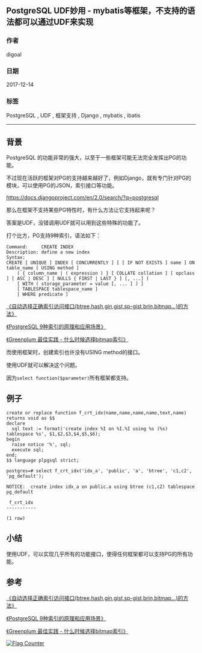 ## PostgreSQL UDF妙用 - mybatis等框架，不支持的语法都可以通过UDF来实现    
                                
### 作者                                
digoal                                
                                
### 日期                                
2017-12-14                               
                                
### 标签                                
PostgreSQL , UDF , 框架支持 , Django , mybatis , ibatis     
                                
----                                
                                
## 背景   
PostgreSQL 的功能非常的强大，以至于一些框架可能无法完全发挥出PG的功能。  
  
不过现在活跃的框架对PG的支持越来越好了，例如Django，就有专门针对PG的模块，可以使用PG的JSON，索引接口等功能。  
  
https://docs.djangoproject.com/en/2.0/search/?q=postgresql  
  
那么在框架不支持某些PG特性时，有什么方法让它支持起来呢？  
  
答案是UDF，没错调用UDF就可以用到这些特殊的功能了。  
  
打个比方，PG支持9种索引，语法如下：  
  
```  
Command:     CREATE INDEX  
Description: define a new index  
Syntax:  
CREATE [ UNIQUE ] INDEX [ CONCURRENTLY ] [ [ IF NOT EXISTS ] name ] ON table_name [ USING method ]  
    ( { column_name | ( expression ) } [ COLLATE collation ] [ opclass ] [ ASC | DESC ] [ NULLS { FIRST | LAST } ] [, ...] )  
    [ WITH ( storage_parameter = value [, ... ] ) ]  
    [ TABLESPACE tablespace_name ]  
    [ WHERE predicate ]  
```  
  
[《自动选择正确索引访问接口(btree,hash,gin,gist,sp-gist,brin,bitmap...)的方法》](../201706/20170617_01.md)    
  
[《PostgreSQL 9种索引的原理和应用场景》](../201706/20170627_01.md)    
  
[《Greenplum 最佳实践 - 什么时候选择bitmap索引》](../201705/20170512_01.md)    
  
而使用框架时，创建索引也许没有USING method的接口。  
  
使用UDF就可以解决这个问题。  
  
因为```select function($parameter)```所有框架都支持。  
  
## 例子  
  
```  
create or replace function f_crt_idx(name,name,name,name,text,name) returns void as $$  
declare  
  sql text := format('create index %I on %I.%I using %s (%s) tablespace %s', $1,$2,$3,$4,$5,$6);  
begin  
  raise notice '%', sql;  
  execute sql;  
end;  
$$ language plpgsql strict;  
```  
  
```  
postgres=# select f_crt_idx('idx_a', 'public', 'a', 'btree', 'c1,c2', 'pg_default');  
  
NOTICE:  create index idx_a on public.a using btree (c1,c2) tablespace pg_default  
  
 f_crt_idx   
-----------  
   
(1 row)  
```  
  
## 小结  
使用UDF，可以实现几乎所有的功能接口，使得任何框架都可以支持PG的所有功能。    
  
## 参考  
  
[《自动选择正确索引访问接口(btree,hash,gin,gist,sp-gist,brin,bitmap...)的方法》](../201706/20170617_01.md)    
  
[《PostgreSQL 9种索引的原理和应用场景》](../201706/20170627_01.md)    
  
[《Greenplum 最佳实践 - 什么时候选择bitmap索引》](../201705/20170512_01.md)    
  
  
<a rel="nofollow" href="http://info.flagcounter.com/h9V1"  ><img src="http://s03.flagcounter.com/count/h9V1/bg_FFFFFF/txt_000000/border_CCCCCC/columns_2/maxflags_12/viewers_0/labels_0/pageviews_0/flags_0/"  alt="Flag Counter"  border="0"  ></a>  
  
